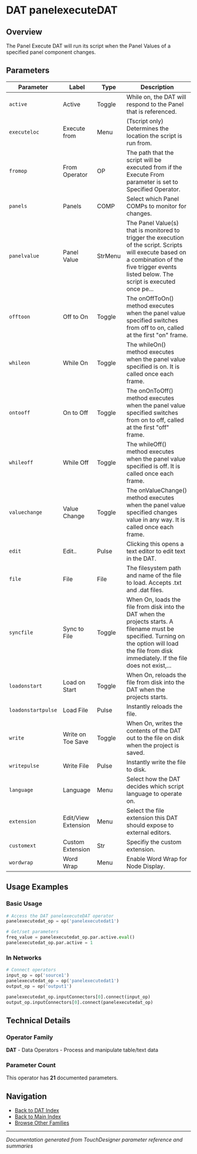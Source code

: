 # DAT panelexecuteDAT

## Overview

The Panel Execute DAT will run its script when the Panel Values of a specified panel component changes.

## Parameters

| Parameter | Label | Type | Description |
|-----------|-------|------|-------------|
| `active` | Active | Toggle | While on, the DAT will respond to the Panel that is referenced. |
| `executeloc` | Execute from | Menu | (Tscript only) Determines the location the script is run from. |
| `fromop` | From Operator | OP | The path that the script will be executed from if the Execute From parameter is set to Specified Operator. |
| `panels` | Panels | COMP | Select which Panel COMPs to monitor for changes. |
| `panelvalue` | Panel Value | StrMenu | The Panel Value(s) that is monitored to trigger the execution of the script.      Scripts will execute based on a combination of the five trigger events listed below. The script is executed once pe... |
| `offtoon` | Off to On | Toggle | The onOffToOn() method executes when the panel value specified switches from off to on, called at the first "on" frame. |
| `whileon` | While On | Toggle | The whileOn() method executes when the panel value specified is on. It is called once each frame. |
| `ontooff` | On to Off | Toggle | The onOnToOff() method executes when the panel value specified switches from on to off, called at the first "off" frame. |
| `whileoff` | While Off | Toggle | The whileOff() method executes when the panel value specified is off. It is called once each frame. |
| `valuechange` | Value Change | Toggle | The onValueChange() method executes when the panel value specified changes value in any way. It is called once each frame. |
| `edit` | Edit.. | Pulse | Clicking this opens a text editor to edit text in the DAT. |
| `file` | File | File | The filesystem path and name of the file to load. Accepts .txt and .dat files. |
| `syncfile` | Sync to File | Toggle | When On, loads the file from disk into the DAT when the projects starts.  A filename must be specified.  Turning on the option will load the file from disk immediately.  If the file does not exist,... |
| `loadonstart` | Load on Start | Toggle | When On, reloads the file from disk into the DAT when the projects starts. |
| `loadonstartpulse` | Load File | Pulse | Instantly reloads the file. |
| `write` | Write on Toe Save | Toggle | When On, writes the contents of the DAT out to the file on disk when the project is saved. |
| `writepulse` | Write File | Pulse | Instantly write the file to disk. |
| `language` | Language | Menu | Select how the DAT decides which script language to operate on. |
| `extension` | Edit/View Extension | Menu | Select the file extension this DAT should expose to external editors. |
| `customext` | Custom Extension | Str | Specifiy the custom extension. |
| `wordwrap` | Word Wrap | Menu | Enable Word Wrap for Node Display. |

## Usage Examples

### Basic Usage

```python
# Access the DAT panelexecuteDAT operator
panelexecutedat_op = op('panelexecutedat1')

# Get/set parameters
freq_value = panelexecutedat_op.par.active.eval()
panelexecutedat_op.par.active = 1
```

### In Networks

```python
# Connect operators
input_op = op('source1')
panelexecutedat_op = op('panelexecutedat1')
output_op = op('output1')

panelexecutedat_op.inputConnectors[0].connect(input_op)
output_op.inputConnectors[0].connect(panelexecutedat_op)
```

## Technical Details

### Operator Family

**DAT** - Data Operators - Process and manipulate table/text data

### Parameter Count

This operator has **21** documented parameters.

## Navigation

- [Back to DAT Index](../DAT/DAT_INDEX.md)
- [Back to Main Index](../OPERATORS_INDEX.md)
- [Browse Other Families](../OPERATORS_INDEX.md#quick-navigation)

---
*Documentation generated from TouchDesigner parameter reference and summaries*
